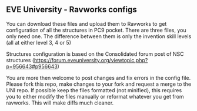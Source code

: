 ## EVE University - Ravworks configs

You can download these files and upload them to Ravworks to get configuration of all the structures in PC9 pocket. There are three files, you only need one. The difference between them is only the invention skill levels (all at either level 3, 4 or 5)

Structures configuration is based on the Consolidated forum post of NSC structures (https://forum.eveuniversity.org/viewtopic.php?p=956643#p956643)

You are more then welcome to post changes and fix errors in the config file. Please fork this repo, make changes to your fork and request a merge to the UNI repo. If possible keep the files formatted (not minified), this requires you to either modify the files manually or reformat whatever you get from ravworks. This will make diffs much cleaner.

